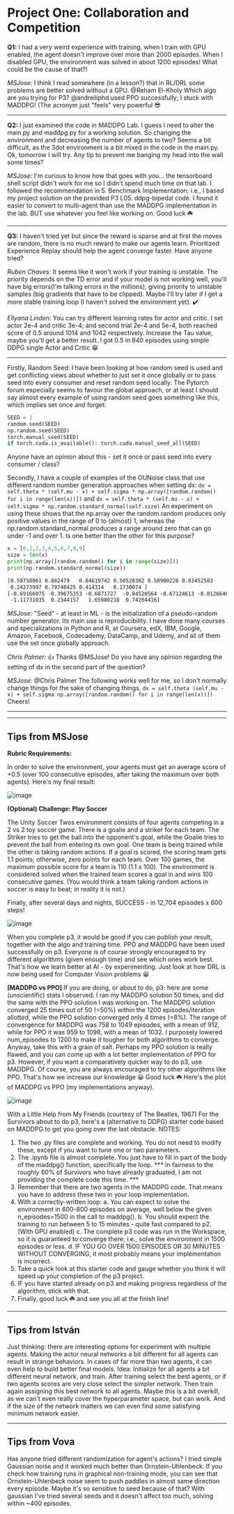 # Project One: Collaboration and Competition

**Q1:** I had a very weird experience with training, when I train with GPU enabled, the agent doesn't improve over more than 2000 episodes. When I disabled GPU, the environment was solved in about 1200 episodes! What could be the cause of that?!

*MSJose:* I think I read somewhere (in a lesson?) that in RL/DRL some problems are better solved without a GPU. @Reham El-Kholy Which algo are you trying for P3? @andreiliphd used PPO successfully; I stuck with MADDPG! (The acronym just "feels" very powerful :sunglasses:

---

**Q2:** I just examined the code in MADDPG Lab. I guess I need to alter the main.py and maddpg.py for a working solution. So changing the environment and decreasing the number of agents to two? Seems a bit difficult, as the 3dot environment is a bit mixed in the code in the main.py. Ok, tomorrow I will try. Any tip to prevent me banging my head into the wall some times?

*MSJose:*
I'm curious to know how that goes with you... the tensorboard shell script didn't work for me so I didn't  spend much time on that lab. I followed the recommendation in 5. Benchmark Implementation; i.e., I based my project solution on the provided P3 L05. ddpg-bipedal code. I found it easier to convert to multi-agent than use the MADDPG implementation in the lab. BUT use whatever you feel like working on. 
Good luck :shamrock:

---

**Q3:** I haven't tried yet but since the reward is sparse and at first the moves are random, there is no much reward to make our agents learn. Prioritized Experience Replay should help the agent converge faster. Have anyone tried?

*Ruben Chaves:*
It seems like it won't work if your training is unstable. The priority depends on the TD error and if your model is not working well, you'll have big errors(I'm talking errors in the millions), giving priority to unstable samples (big gradients that have to be clipped). Maybe I'll try later if I get a more stable training loop (I haven't solved the environment yet).
:heavy_check_mark:

*Ellyana Linden:*
You can try different learning rates for actor and critic. I set actor 2e-4 and critic 3e-4; and second trial 2e-4 and 5e-4, both reached score of 0.5 around 1014 and 1042 respectively. Increase the Tau value, maybe you'll get a better result. I got 0.5 in 840 episodes using simple DDPG single Actor and Critic :grin:

---

Firstly, Random Seed: I have been looking at how random seed is used and get conflicting views about whether to just set it once globally or to pass seed into every consumer and reset random seed locally. The Pytorch forum especially seems to favour the global approach, or at least I should say almost every example of using random seed goes something like this, which implies set once and forget:
```python
SEED = 1
random.seed(SEED)
np.random.seed(SEED)
torch.manual_seed(SEED)
if torch.cuda.is_available(): torch.cuda.manual_seed_all(SEED)
```
Anyone have an opinion about this - set it once or pass seed into every consumer / class?

Secondly, I have a couple of examples of the OUNoise class that use different random number generation approaches when setting dx:
`dx = self.theta * (self.mu - x) + self.sigma * np.array([random.random() for i in range(len(x))])`
and
`dx = self.theta * (self.mu - x) + self.sigma * np.random.standard_normal(self.size)`
An experiment on using these shows that the np.array over the random.random produces only positive values in the range of 0 to (almost) 1, whereas the np.random.standard_normal produces a range around zero that can go under -1 and over 1. Is one better than the other for this purpose?
```python
x = [0,1,2,3,4,5,6,7,8,9]
size = len(x)
print(np.array([random.random() for i in range(size)]))
print(np.random.standard_normal(size))
```
```markdown
[0.58758061 0.882479   0.84619742 0.50528382 0.58900226 0.03452583
 0.24273997 0.79740425 0.414314   0.1730074 ]
[-0.69166075 -0.39675353 -0.6871727  -0.84520564 -0.67124613 -0.0126646
 -1.11731035  0.2344157   1.65980218  0.74204416]
```

*MSJose:*
"Seed" - at least in ML - is the initialization of a pseudo-random number generator. Its main use is reproducibility. I have done many courses and specializations in Python and R, at Coursera, edX, IBM, Google, Amazon, Facebook, Codecademy, DataCamp, and Udemy, and all of them use the set once globally approach.

*Chris Palmer:*
:+1: Thanks @MSJose! Do you have any opinion regarding the setting of dx in the second part of the question?

*MSJose:*
@Chris Palmer The following works well for me, so I don't normally change things for the sake of changing things.
`dx = self.theta (self.mu - x) + self.sigma np.array([random.random() for i in range(len(x))])`
Cheers!





---

---

## Tips from MSJose

**Rubric Requirements:**

In order to solve the environment, your agents must get an average score of +0.5 (over 100 consecutive episodes, after taking the maximum over both agents).
Here's my final result:

![image](https://user-images.githubusercontent.com/14244685/73573068-a14d3500-449c-11ea-8fa9-8f6fe786b9d0.png)

**(Optional) Challenge: Play Soccer**

The Unity Soccer Twos environment consists of four agents competing in a 2 vs 2 toy soccer game. There is a goalie and a striker for each team. The Striker tries to get the ball into the opponent's goal, while the Goalie tries to prevent the ball from entering its own goal. One team is being trained while the other is taking random actions.
If a goal is scored, the scoring team gets 1.1 points; otherwise, zero points for each team. Over 100 games, the maximum possible score for a team is 110 (1.1 x 100).
The environment is considered solved when the trained team scores a goal in and wins 100 consecutive games. (You would think a team taking random actions in soccer is easy to beat; in reality it is not.)

Finally, after several days and nights, SUCCESS - in 12,704 episodes x 600 steps!

![image](https://user-images.githubusercontent.com/14244685/73573121-c772d500-449c-11ea-8769-52bb1bf088fb.png)

When you complete p3, it would be good if you can publish your result, together with the algo and training time. PPO and MADDPG have been used successfully on p3. Everyone is of course strongly encouraged to try different algorithms (given enough time) and see which ones work best. That's how we learn better at AI - by experimenting. Just look at how DRL is now being used for Computer Vision problems :grinning:

**[MADDPG vs PPO]**
If you are doing, or about to do, p3: here are some (unscientific) stats I observed.
I ran my MADDPG solution 50 times, and did the same with the PPO solution I was working on. The MADDPG solution converged 25 times out of 50 (=50%) within the 1200 episodes/iteration allotted, while the PPO solution converged only 4 times (=8%).
The range of convergence for MADDPG was 758 to 1049 episodes, with a mean of 912, while for PPO it was 959 to 1098, with a mean of 1032.
I purposely lowered num_episodes to 1200 to make it tougher for both algorithms to converge.
Anyway, take this with a grain of salt. Perhaps my PPO solution is really flawed, and you can come up with a lot better implementation of PPO for p3.
However, if you want a comparatively quicker way to do p3, use MADDPG. Of course, you are always encouraged to try other algorithms like PPO. That's how we increase our knowledge :grinning: Good luck :shamrock:
Here's the plot of MADDPG vs PPO (my implementations anyway).

![image](https://user-images.githubusercontent.com/14244685/73573354-5ed82800-449d-11ea-89dd-be1793afbc4e.png)


With a Little Help from My Friends (courtesy of The Beatles, 1967)
For the Survivors about to do p3, here's a (alternative to DDPG) starter code based on MADDPG to get you going over the last obstacle.
NOTES:
1. The two .py files are complete and working. You do not need to modify these, except if you want to tune one or two parameters.
2. The .ipynb file is almost complete. You just have to fill in part of the body of the maddpg() function, specifically the loop.
   *** In fairness to the roughly 60% of Survivors who have already graduated, I am not providing the complete code this time. ***
3. Remember that there are two agents in the MADDPG code. That means you have to address these two in your loop implementation.
4. With a correctly-written loop:
   a. You can expect to solve the environment in 600-800 episodes on average, well below the given n_episodes=1500 in the call to maddpg().
   b. You should expect the training to run between 5 to 15 minutes - quite fast compared to p2.  (With GPU enabled)
   c. The complete p3 code was run in the Workspace, so it is guaranteed to converge there; i.e., solve the environment in 1500 episodes or less.
   d. IF YOU GO OVER 1500 EPISODES OR 30 MINUTES WITHOUT CONVERGING, it most probably means your implementation is incorrect.
5. Take a quick look at this starter code and gauge whether you think it will speed up your completion of the p3 project.
6. IF you have started already on p3 and making progress regardless of the algorithm, stick with that.
7. Finally, good luck :shamrock: and see you all at the finish line!

---

## Tips from István  

Just thinking: there are interesting options for experiment with multiple agents.
Making the actor neural networks a bit different for all agents can result in strange behaviors. In cases of far more than two agents, it can even help to build better final models.
Idea: Initialize for all agents a bit different neural network, and train. After training select the best agents, or if two agents scores are very close select the simpler network. Then train again assigning this best network to all agents.
Maybe this is a bit overkill, as we can't even really cover the hyperparameter space, but can work. And if the size of the network matters we can even find some satisfying minimum network easier.


---

## Tips from Vova

Has anyone tried different randomization for agent's actions? I tried simple Gaussian noise and it worked much better than Ornstein-Uhlenbeck.
If you check how training runs in graphical non-training mode, you can see that Ornstein-Uhlenbeck noise seem to push paddles in almost same direction every episode.
Maybe it's so sensitive to seed because of that?
With gaussian I've tried several seeds and it doesn't affect too much, solving within ~400 episodes.
